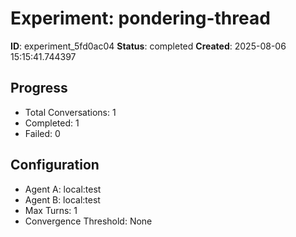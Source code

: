 # Experiment: pondering-thread

**ID**: experiment_5fd0ac04
**Status**: completed
**Created**: 2025-08-06 15:15:41.744397

## Progress

- Total Conversations: 1
- Completed: 1
- Failed: 0

## Configuration

- Agent A: local:test
- Agent B: local:test
- Max Turns: 1
- Convergence Threshold: None
